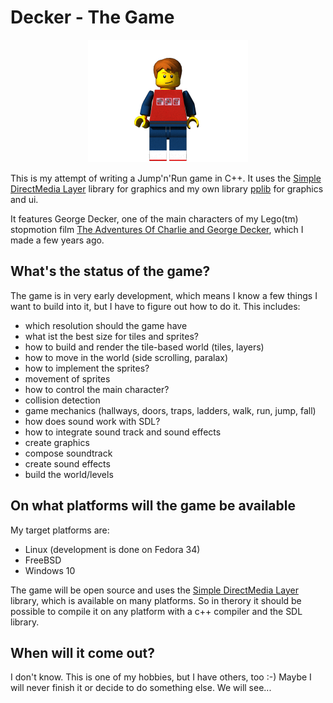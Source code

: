 # Decker - The Game

<p align="center">
  <img src="https://github.com/pfedick/DeckerGame/raw/main/lightwave/Render/george/frame_0027.png" />
</p>


This is my attempt of writing a Jump'n'Run game in C++. It uses the [Simple DirectMedia Layer](https://www.libsdl.org/) library for graphics and my own library [pplib](https://github.com/pfedick/pplib) for graphics and ui.

It features George Decker, one of the main characters of my Lego(tm) stopmotion film [The Adventures Of Charlie and George Decker](https://youtu.be/-aJDTe_obKI), which I made a few years ago.


## What's the status of the game?
The game is in very early development, which means I know a few things I want to build into it, but I have to figure out how to do it. This includes:
- which resolution should the game have
- what ist the best size for tiles and sprites?
- how to build and render the tile-based world (tiles, layers)
- how to move in the world (side scrolling, paralax)
- how to implement the sprites?
- movement of sprites
- how to control the main character?
- collision detection
- game mechanics (hallways, doors, traps, ladders, walk, run, jump, fall) 
- how does sound work with SDL?
- how to integrate sound track and sound effects
- create graphics
- compose soundtrack
- create sound effects
- build the world/levels

## On what platforms will the game be available
My target platforms are:

- Linux (development is done on Fedora 34)
- FreeBSD
- Windows 10

The game will be open source and uses the [Simple DirectMedia Layer](https://www.libsdl.org/) library, which is available on many platforms. So in therory it should be possible to compile it on any platform with a c++ compiler and the SDL library.

## When will it come out?
I don't know. This is one of my hobbies, but I have others, too :-)
Maybe I will never finish it or decide to do something else. We will see...





